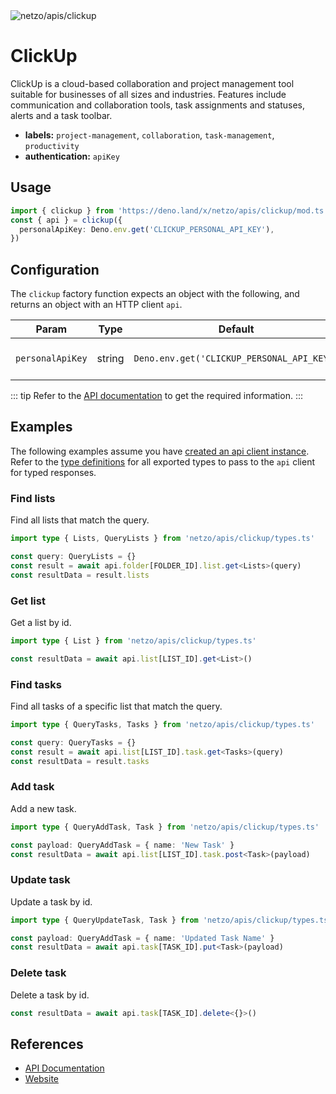 <img src="https://raw.githubusercontent.com/netzo/netzo/main/assets/apis/clickup.svg" alt="netzo/apis/clickup" class="mb-5 w-75px">

# ClickUp

ClickUp is a cloud-based collaboration and project management tool suitable for businesses of all sizes and industries. Features include communication and collaboration tools, task assignments and statuses, alerts and a task toolbar.

- **labels:** `project-management`, `collaboration`, `task-management`, `productivity`
- **authentication:** `apiKey`

## Usage

```ts
import { clickup } from 'https://deno.land/x/netzo/apis/clickup/mod.ts'
const { api } = clickup({
  personalApiKey: Deno.env.get('CLICKUP_PERSONAL_API_KEY'),
})
```

## Configuration

The `clickup` factory function expects an object with the following, and returns an object with an HTTP client `api`.

| Param            | Type   | Default                                    | Description                           |
|------------------|--------|--------------------------------------------|---------------------------------------|
| `personalApiKey` | string | `Deno.env.get('CLICKUP_PERSONAL_API_KEY')` | the api key to use for authentication |

::: tip Refer to the [API documentation](https://clickup.com/api/) to get the required information.
:::

## Examples

The following examples assume you have [created an api client instance](#usage). Refer to the [type definitions](https://deno.land/x/netzo/apis/clickup/types.ts) for all exported types to pass to the `api` client for typed responses.

### Find lists

Find all lists that match the query.

```ts
import type { Lists, QueryLists } from 'netzo/apis/clickup/types.ts'

const query: QueryLists = {}
const result = await api.folder[FOLDER_ID].list.get<Lists>(query)
const resultData = result.lists
```

### Get list

Get a list by id.

```ts
import type { List } from 'netzo/apis/clickup/types.ts'

const resultData = await api.list[LIST_ID].get<List>()
```

### Find tasks

Find all tasks of a specific list that match the query.

```ts
import type { QueryTasks, Tasks } from 'netzo/apis/clickup/types.ts'

const query: QueryTasks = {}
const result = await api.list[LIST_ID].task.get<Tasks>(query)
const resultData = result.tasks
```

### Add task

Add a new task.

```ts
import type { QueryAddTask, Task } from 'netzo/apis/clickup/types.ts'

const payload: QueryAddTask = { name: 'New Task' }
const resultData = await api.list[LIST_ID].task.post<Task>(payload)
```

### Update task

Update a task by id.

```ts
import type { QueryUpdateTask, Task } from 'netzo/apis/clickup/types.ts'

const payload: QueryAddTask = { name: 'Updated Task Name' }
const resultData = await api.task[TASK_ID].put<Task>(payload)
```

### Delete task

Delete a task by id.

```ts
const resultData = await api.task[TASK_ID].delete<{}>()
```

## References

- [API Documentation](https://clickup.com/api)
- [Website](https://clickup.com)
